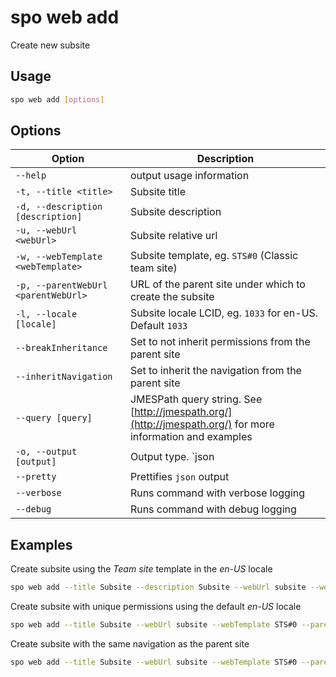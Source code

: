 # spo web add

Create new subsite

## Usage

```sh
spo web add [options]
```

## Options

Option|Description
------|-----------
`--help`|output usage information
`-t, --title <title>`|Subsite title
`-d, --description [description]`|Subsite description
`-u, --webUrl <webUrl>`|Subsite relative url
`-w, --webTemplate <webTemplate>`|Subsite template, eg. `STS#0` (Classic team site)
`-p, --parentWebUrl <parentWebUrl>`|URL of the parent site under which to create the subsite
`-l, --locale [locale]`|Subsite locale LCID, eg. `1033` for en-US. Default `1033`
`--breakInheritance`|Set to not inherit permissions from the parent site
`--inheritNavigation`|Set to inherit the navigation from the parent site
`--query [query]`|JMESPath query string. See [http://jmespath.org/](http://jmespath.org/) for more information and examples
`-o, --output [output]`|Output type. `json|text`. Default `text`
`--pretty`|Prettifies `json` output
`--verbose`|Runs command with verbose logging
`--debug`|Runs command with debug logging

## Examples

Create subsite using the _Team site_ template in the _en-US_ locale

```sh
spo web add --title Subsite --description Subsite --webUrl subsite --webTemplate STS#0 --parentWebUrl https://contoso.sharepoint.com --locale 1033
```

Create subsite with unique permissions using the default _en-US_ locale

```sh
spo web add --title Subsite --webUrl subsite --webTemplate STS#0 --parentWebUrl https://contoso.sharepoint.com --breakInheritance
```

Create subsite with the same navigation as the parent site

```sh
spo web add --title Subsite --webUrl subsite --webTemplate STS#0 --parentWebUrl https://contoso.sharepoint.com --inheritNavigation
```